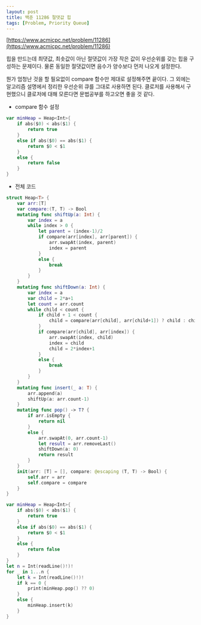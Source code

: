 ```yaml
---
layout: post
title: 백준 11286 절댓값 힙
tags: [Problem, Priority Queue]
---
```


[https://www.acmicpc.net/problem/11286](https://www.acmicpc.net/problem/11286)

힙을 만드는데 최댓값, 최솟값이 아닌 절댓값이 가장 작은 값이 우선순위를 갖는 힙을 구성하는 문제이다. 물론 동일한 절댓값이면 음수가 양수보다 먼저 나오게 설정한다. 

뭔가 엄청난 것을 할 필요없이 compare 함수만 제대로 설정해주면 끝이다. 그 외에는 알고리즘 설명에서 정리한 우선순위 큐를 그대로 사용하면 된다. 클로저를 사용해서 구현했으니 클로저에 대해 모른다면 문법공부를 하고오면 좋을 것 같다.
- compare 함수 설정



```swift
var minHeap = Heap<Int>{
    if abs($0) < abs($1) {
        return true
    }
    else if abs($0) == abs($1) {
        return $0 < $1
    }
    else {
        return false
    }
}
```

- 전체 코드



```swift
struct Heap<T> {
    var arr:[T]
    var compare:(T, T) -> Bool
    mutating func shiftUp(a: Int) {
        var index = a
        while index > 0 {
            let parent = (index-1)/2
            if compare(arr[index], arr[parent]) {
                arr.swapAt(index, parent)
                index = parent
            }
            else {
                break
            }
        }
    }
    mutating func shiftDown(a: Int) {
        var index = a
        var child = 2*a+1
        let count = arr.count
        while child < count {
            if child + 1 < count {
                child = compare(arr[child], arr[child+1]) ? child : child+1
            }
            if compare(arr[child], arr[index]) {
                arr.swapAt(index, child)
                index = child
                child = 2*index+1
            }
            else {
                break
            }
        }
    }
    mutating func insert(_ a: T) {
        arr.append(a)
        shiftUp(a: arr.count-1)
    }
    mutating func pop() -> T? {
        if arr.isEmpty {
            return nil
        }
        else {
            arr.swapAt(0, arr.count-1)
            let result = arr.removeLast()
            shiftDown(a: 0)
            return result
        }
    }
    init(arr: [T] = [], compare: @escaping (T, T) -> Bool) {
        self.arr = arr
        self.compare = compare
    }
}

var minHeap = Heap<Int>{
    if abs($0) < abs($1) {
        return true
    }
    else if abs($0) == abs($1) {
        return $0 < $1
    }
    else {
        return false
    }
}
let n = Int(readLine()!)!
for _ in 1...n {
    let k = Int(readLine()!)!
    if k == 0 {
        print(minHeap.pop() ?? 0)
    }
    else {
        minHeap.insert(k)
    }
}
```



